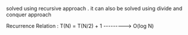 
solved using recursive approach . it can also be solved using divide and conquer approach

Recurrence Relation : T(N) = T(N/2) + 1      ---------> O(log N)
